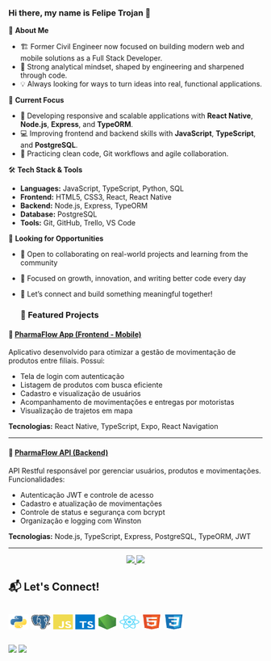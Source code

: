### Hi there, my name is Felipe Trojan 👋

🚀 **About Me**  
- 🏗️ Former Civil Engineer now focused on building modern web and mobile solutions as a Full Stack Developer.  
- 🧠 Strong analytical mindset, shaped by engineering and sharpened through code.  
- 💡 Always looking for ways to turn ideas into real, functional applications.

🌱 **Current Focus**  
- 📱 Developing responsive and scalable applications with **React Native**, **Node.js**, **Express**, and **TypeORM**.  
- 💻 Improving frontend and backend skills with **JavaScript**, **TypeScript**, and **PostgreSQL**.  
- 🔁 Practicing clean code, Git workflows and agile collaboration.

🛠️ **Tech Stack & Tools**  
- **Languages:** JavaScript, TypeScript, Python, SQL  
- **Frontend:** HTML5, CSS3, React, React Native  
- **Backend:** Node.js, Express, TypeORM  
- **Database:** PostgreSQL  
- **Tools:** Git, GitHub, Trello, VS Code

🚀 **Looking for Opportunities**  
- 🤝 Open to collaborating on real-world projects and learning from the community  
- 🌱 Focused on growth, innovation, and writing better code every day  
- 💬 Let’s connect and build something meaningful together!

  ### 💼 Featured Projects

#### 📱 [PharmaFlow App (Frontend - Mobile)](https://github.com/fetrojan/projeto_modulo01)
Aplicativo desenvolvido para otimizar a gestão de movimentação de produtos entre filiais. Possui:
- Tela de login com autenticação
- Listagem de produtos com busca eficiente
- Cadastro e visualização de usuários
- Acompanhamento de movimentações e entregas por motoristas
- Visualização de trajetos em mapa

**Tecnologias:** React Native, TypeScript, Expo, React Navigation

---

#### 🔧 [PharmaFlow API (Backend)](https://github.com/fetrojan/projeto_modulo2)
API Restful responsável por gerenciar usuários, produtos e movimentações. Funcionalidades:
- Autenticação JWT e controle de acesso
- Cadastro e atualização de movimentações
- Controle de status e segurança com bcrypt
- Organização e logging com Winston

**Tecnologias:** Node.js, TypeScript, Express, PostgreSQL, TypeORM, JWT

---


<div align="center">
  <a href="https://github.com/fetrojan">
    <img height="180em" src="https://github-readme-stats.vercel.app/api?username=fetrojan&show_icons=true&theme=merko&include_all_commits=true&count_private=true"/>
    <img height="180em" src="https://github-readme-stats.vercel.app/api/top-langs/?username=fetrojan&layout=compact&langs_count=7&theme=merko"/>
  </a>
</div>

## 📬 Let's Connect!

<div style="display: inline_block"><br>
  <img align="center" alt="fe-Python" height="30" width="40" src="https://raw.githubusercontent.com/devicons/devicon/master/icons/python/python-original.svg">
  <img align="center" alt="fe-PSQL" height="30" width="40" src="https://raw.githubusercontent.com/devicons/devicon/master/icons/postgresql/postgresql-original.svg">       
  <img align="center" alt="fe-js" height="30" width="40" src="https://raw.githubusercontent.com/devicons/devicon/master/icons/javascript/javascript-plain.svg">
  <img align="center" alt="fe-ts" height="30" width="40" src="https://raw.githubusercontent.com/devicons/devicon/master/icons/typescript/typescript-original.svg">
  <img align="center" alt="fe-node" height="30" width="40" src="https://raw.githubusercontent.com/devicons/devicon/master/icons/nodejs/nodejs-original.svg">
  <img align="center" alt="fe-react" height="30" width="40" src="https://raw.githubusercontent.com/devicons/devicon/master/icons/react/react-original.svg">
  <img align="center" alt="fe-HTML" height="30" width="40" src="https://raw.githubusercontent.com/devicons/devicon/master/icons/html5/html5-original.svg">
  <img align="center" alt="fe-CSS" height="30" width="40" src="https://raw.githubusercontent.com/devicons/devicon/master/icons/css3/css3-original.svg">
</div>

##

<div> 
  <a href="https://www.linkedin.com/in/felipe-trojan/" target="_blank"><img src="https://img.shields.io/badge/LinkedIn-0077B5?style=for-the-badge&logo=linkedin&logoColor=white"></a>
  <a href="https://instagram.com/f_trojan" target="_blank"><img src="https://img.shields.io/badge/-Instagram-%23E4405F?style=for-the-badge&logo=instagram&logoColor=white" target="_blank"></a>
</div>
